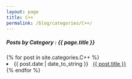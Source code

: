 ```yaml
---
layout: page
title: C++
permalink: /blog/categories/C++/
---
```


<h5> Posts by Category : {{ page.title }} </h5>

<div class="card">
{% for post in site.categories.C++ %}
 <li class="category-posts"><span>{{ post.date | date_to_string }}</span> &nbsp; <a href="{{ post.url }}">{{ post.title }}</a></li>
{% endfor %}
</div>